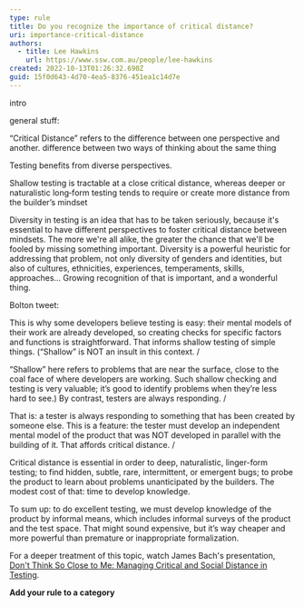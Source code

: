 ```yaml
---
type: rule
title: Do you recognize the importance of critical distance?
uri: importance-critical-distance
authors:
  - title: Lee Hawkins
    url: https://www.ssw.com.au/people/lee-hawkins
created: 2022-10-13T01:26:32.690Z
guid: 15f0d643-4d70-4ea5-8376-451ea1c14d7e
---
```

intro
            
<!--endintro-->

general stuff:

“Critical Distance” refers to the difference between one perspective and another. 
difference between two ways of thinking about the same thing


Testing benefits from diverse perspectives.

Shallow testing is tractable at a close critical distance,
whereas deeper or naturalistic long‐form testing 
tends to require or create more distance from the builder’s mindset

Diversity in testing is an idea that has to be taken seriously, because it's essential to have different perspectives to foster critical distance between mindsets. The more we're all alike, the greater the chance that we'll be fooled by missing something important. Diversity is a powerful heuristic for addressing that problem, not only diversity of genders and identities, but also of cultures, ethnicities, experiences, temperaments, skills, approaches... Growing recognition of that is important, and a wonderful thing.

Bolton tweet:

This is why some developers believe testing is easy: their mental models of their work are already developed, so creating checks for specific factors and functions is straightforward. That informs shallow testing of simple things. (“Shallow” is NOT an insult in this context. /

“Shallow” here refers to problems that are near the surface, close to the coal face of where developers are working. Such shallow checking and testing is very valuable; it’s good to identify problems when they’re less hard to see.) By contrast, testers are always responding. /

That is: a tester is always responding to something that has been created by someone else. This is a feature: the tester must develop an independent mental model of the product that was NOT developed in parallel with the building of it. That affords critical distance. /

Critical distance is essential in order to deep, naturalistic, linger-form testing; to find hidden, subtle, rare, intermittent, or emergent bugs; to probe the product to learn about problems unanticipated by the builders. The modest cost of that: time to develop knowledge.

To sum up: to do excellent testing, we must develop knowledge of the product by informal means, which includes informal surveys of the product and the test space. That might sound expensive, but it’s way cheaper and more powerful than premature or inappropriate formalization.

For a deeper treatment of this topic, watch James Bach's presentation, [Don't Think So Close to Me: Managing Critical and Social Distance in Testing](https://www.uttv.ee/naita?id=27696).

**Add your rule to a category**